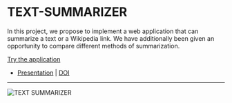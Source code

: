 # TEXT-SUMMARIZER
 In this project, we propose to implement a web application that can summarize a text or a Wikipedia link. We have additionally been given an opportunity to compare different methods of summarization. 
 
 [Try the application](http://textssummarizer.herokuapp.com)
 
 - [Presentation](https://github.com/Amey-Thakur/TEXT-SUMMARIZER/blob/main/TEXT%20SUMMARIZER.pdf) | [DOI](http://dx.doi.org/10.13140/RG.2.2.17259.67360)

---

![TEXT SUMMARIZER](https://user-images.githubusercontent.com/54937357/146636650-5e8909fe-0484-41b8-b1d9-03612cb34e70.png)
